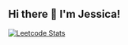 ## Hi there 👋 I'm Jessica! 

[![Leetcode Stats](https://leetcard.jacoblin.cool/JacobLinCool)](https://leetcode.com/Jessica-Childress_lmig)
<!--
**JessicaChildress/JessicaChildress** is a ✨ _special_ ✨ repository because its `README.md` (this file) appears on your GitHub profile.

Here are some ideas to get you started:

- 🔭 I’m currently working on ...
- 🌱 I’m currently learning ...
- 👯 I’m looking to collaborate on ...
- 🤔 I’m looking for help with ...
- 💬 Ask me about ...
- 📫 How to reach me: ...
- 😄 Pronouns: ...
- ⚡ Fun fact: ...
-->
